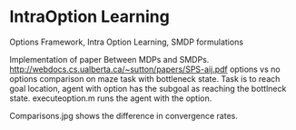 # IntraOption Learning
Options Framework, Intra Option Learning, SMDP formulations

Implementation of paper Between MDPs and SMDPs. http://webdocs.cs.ualberta.ca/~sutton/papers/SPS-aij.pdf
options vs no options comparison on maze task with bottleneck state.
Task is to reach goal location, agent with option has the subgoal as reaching the bottlneck state.
executeoption.m runs the agent with the option.

Comparisons.jpg shows the difference in convergence rates.
